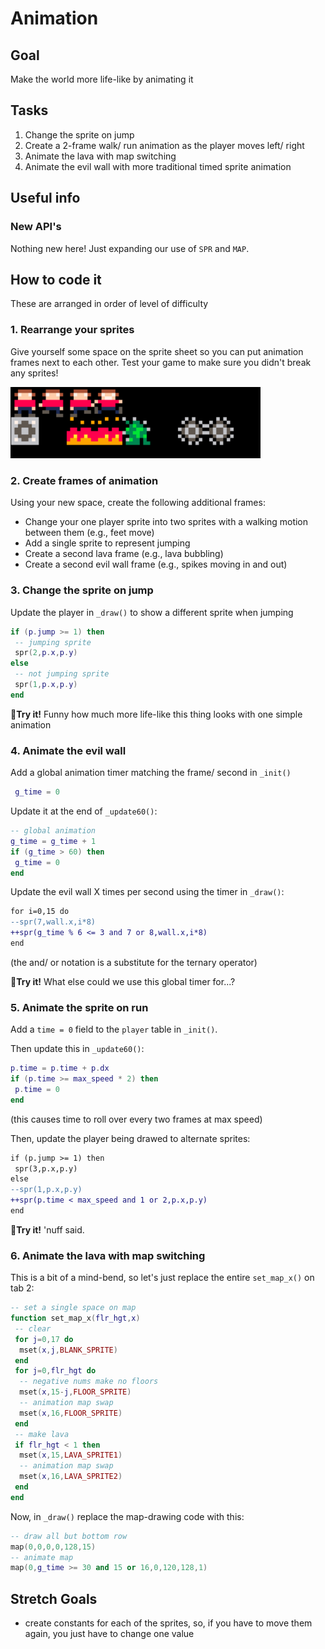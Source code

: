 # Animation
## Goal
Make the world more life-like by animating it
## Tasks
1. Change the sprite on jump
2. Create a 2-frame walk/ run animation as the player moves left/ right
3. Animate the lava with map switching
4. Animate the evil wall with more traditional timed sprite animation
## Useful info
### New API's
Nothing new here! Just expanding our use of `SPR` and `MAP`.
## How to code it
These are arranged in order of level of difficulty

### 1. Rearrange your sprites
Give yourself some space on the sprite sheet so you can put animation frames next to each other. Test your game to make sure you didn't break any sprites!

<img src="./assets/spritespace.png" width="400"/>

### 2. Create frames of animation
Using your new space, create the following additional frames:
- Change your one player sprite into two sprites with a walking motion between them (e.g., feet move)
- Add a single sprite to represent jumping
- Create a second lava frame (e.g., lava bubbling)
- Create a second evil wall frame (e.g., spikes moving in and out)

### 3. Change the sprite on jump
Update the player in `_draw()` to show a different sprite when jumping
```lua
if (p.jump >= 1) then
 -- jumping sprite
 spr(2,p.x,p.y)
else
 -- not jumping sprite
 spr(1,p.x,p.y)
end
```

🏃**Try it!** Funny how much more life-like this thing looks with one simple animation

### 4. Animate the evil wall
Add a global animation timer matching the frame/ second in `_init()`
```lua
 g_time = 0
```

Update it at the end of `_update60()`:
```lua
-- global animation
g_time = g_time + 1
if (g_time > 60) then
 g_time = 0
end
```

Update the evil wall X times per second using the timer in `_draw()`:
```diff
for i=0,15 do
--spr(7,wall.x,i*8)
++spr(g_time % 6 <= 3 and 7 or 8,wall.x,i*8)
end
```
(the and/ or notation is a substitute for the ternary operator)

🏃**Try it!** What else could we use this global timer for...?

### 5. Animate the sprite on run
Add a `time = 0` field to the `player` table in `_init()`.

Then update this in `_update60()`:
```lua
p.time = p.time + p.dx
if (p.time >= max_speed * 2) then
 p.time = 0
end
```
(this causes time to roll over every two frames at max speed)

Then, update the player being drawed to alternate sprites:
```diff
if (p.jump >= 1) then
 spr(3,p.x,p.y)
else
--spr(1,p.x,p.y)
++spr(p.time < max_speed and 1 or 2,p.x,p.y)
end
```

🏃**Try it!** 'nuff said.

### 6. Animate the lava with map switching
This is a bit of a mind-bend, so let's just replace the entire `set_map_x()` on tab 2:
```lua
-- set a single space on map
function set_map_x(flr_hgt,x)
 -- clear
 for j=0,17 do
  mset(x,j,BLANK_SPRITE)
 end
 for j=0,flr_hgt do
  -- negative nums make no floors
  mset(x,15-j,FLOOR_SPRITE)
  -- animation map swap
  mset(x,16,FLOOR_SPRITE)
 end
 -- make lava
 if flr_hgt < 1 then
  mset(x,15,LAVA_SPRITE1)
  -- animation map swap
  mset(x,16,LAVA_SPRITE2)
 end
end
```

Now, in `_draw()` replace the map-drawing code with this:
```lua
-- draw all but bottom row
map(0,0,0,0,128,15)
-- animate map
map(0,g_time >= 30 and 15 or 16,0,120,128,1)
```

## Stretch Goals
- create constants for each of the sprites, so, if you have to move them again, you just have to change one value
